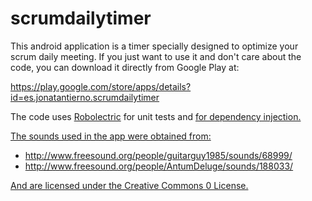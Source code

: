 scrumdailytimer
===============

This android application is a timer specially designed to optimize your scrum daily meeting. 
If you just want to use it and don't care about the code, you can download it directly from Google Play at:

https://play.google.com/store/apps/details?id=es.jonatantierno.scrumdailytimer

The code uses <a href="http://pivotal.github.io/robolectric/">Robolectric</a> for unit tests and <a href="https://github.com/roboguice/roboguice"> for dependency injection.

The sounds used in the app were obtained from:

<ul>
<li>http://www.freesound.org/people/guitarguy1985/sounds/68999/</li>
<li>http://www.freesound.org/people/AntumDeluge/sounds/188033/</li>
</ul>
And are licensed under the Creative Commons 0 License.
